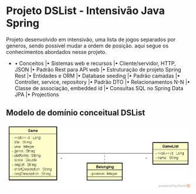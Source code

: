 
# Projeto DSList - Intensivão Java Spring 
Projeto desenvolvido em intensivão, uma lista de jogos separados por generos, sendo possivel mudar a ordem de posição.
aqui segue os conhecimentos abordados nesse projeto.
- • Conceitos |• Sistemas web e recursos
|• Cliente/servidor, HTTP, JSON
|• Padrão Rest para API web
|• Estruturação de projeto Spring Rest
|• Entidades e ORM
|• Database seeding
|• Padrão camadas
|• Controller, service, repository
|• Padrão DTO
|• Relacionamentos N-N
|• Classe de associação, embedded id
|• Consultas SQL no Spring Data JPA
|• Projections

## Modelo de domínio conceitual DSList

![Modelo de domínio DSList](https://raw.githubusercontent.com/devsuperior/java-spring-dslist/main/resources/dslist-model.png)

